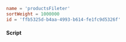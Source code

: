 ```toml
name = 'productsFileter'
sortWeight = 1000000
id = 'ffb5325d-b4aa-4993-b614-fe1fc9d5326f'
```

#### Script

```js



```

